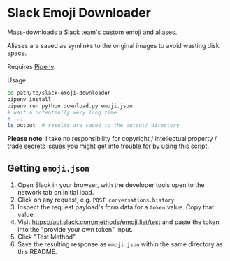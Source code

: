 # Slack Emoji Downloader
Mass-downloads a Slack team's custom emoji and aliases.

Aliases are saved as symlinks to the original images to avoid wasting disk space.

Requires [Pipenv](https://pipenv.pypa.io/en/latest/).

Usage:
```sh
cd path/to/slack-emoji-downloader
pipenv install
pipenv run python download.py emoji.json
# wait a potentially very long time
# ...
ls output  # results are saved to the output/ directory
```

**Please note**: I take no responsibility for copyright / intellectual property / trade secrets issues you might get into trouble for by using this script.

## Getting `emoji.json`
1. Open Slack in your browser, with the developer tools open to the network tab on initial load.
2. Click on any request, e.g. `POST conversations.history`.
3. Inspect the request payload's form data for a `token` value. Copy that value.
4. Visit https://api.slack.com/methods/emoji.list/test and paste the token into the "provide your own token" input.
5. Click "Test Method".
6. Save the resulting response as `emoji.json` within the same directory as this README.
